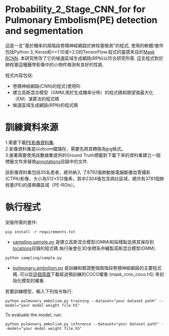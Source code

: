 # Probability_2_Stage_CNN_for for Pulmonary Embolism(PE) detection and segmentation

這是一支"基於機率的兩階段卷積神經網路於肺栓塞檢測"的程式,
使用的軟體/套件包括Python 3, Keras和>=1.10或<2.0的TensorFlow.程式的靈感來自於[Mask RCNN](https://github.com/matterport/Mask_RCNN). 
本研究修改了它的候選區域生成網路(RPN)以符合研究所需. 
這支程式對於肺栓塞這種醫學影像中的小物件檢測有良好的性能. 

程式內容包括:
* 卷積神經網路(CNN)的程式(使用R)
* 建立高斯混合模型（GMM,用於生成機率分佈）的程式碼和期望值最大化（EM）演算法的程式碼
* 候選區域生成網路(RPN)的程式碼

# 訓練資料來源
1.需要下載[PE影像資料集](https://figshare:com/authors/MojtabaMasoudi/5215238).  
2.影像資料集是以dicom檔儲存，需要先將其轉換為jpg格式。  
3.接著需要使用該數據集提供的Ground Truth標籤對下載下來的資料集建立一個標籤文件來替換[annotations](annotations)目錄中的文件.  

該影像資料集包括35名患者，總共納入 了8792張肺動脈電腦斷層血管攝影(CTPA)影像，大小為512×512像素，其中2304張包含病灶區域，總共有3781個肺栓塞(PE)的感興趣區域（PE-ROIs）。

# 執行程式
安裝所需的套件:
```
pip install -r requirements.txt
```

* [sampling.sample.py](sampling/sample.py) 是建立高斯混合模型(GMM)和採樣點並將其保存到 
[locations](locations)目錄的程式碼.執行後會在3D坐標系中繪製高斯混合模型(GMM).
```
python sampling/sample.py
```

* [pulmonary_embolism.py](pulmonary_embolism.py) 是訓練和驗證整個兩階段卷積神經網路的主要程式碼.
可以從[這個頁面](https://github.com/matterport/Mask_RCNN/releases)下載經過預訓練的COCO權重 (mask_rcnn_coco.h5) 來初始化模型的權重.

若要訓練模型，輸入下列指令執行:
```
python pulmonary_embolism.py training --dataset="your dataset path" --model="your model weight file.h5"
```
To evaluate the model, run:
```
python pulmonary_embolism.py inference --dataset="your dataset path" --model="your model weight file.h5"
```


 







